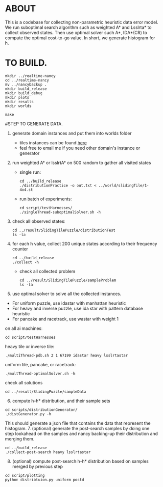 # ABOUT 
This is a codebase for collecting non-parametric heuristic data error model. We run suboptimal search algorithm such as weighted A* and Lsslrta* to collect observed states. Then use optimal solver such A*, IDA*(CR) to compute the optimal cost-to-go value. In short, we generate histogram for h.
# TO BUILD. 
```console
mkdir ../realtime-nancy
cd ../realtime-nancy
mv ../nancybackup .
mkdir build_release
mkdir build_debug
mkdir plots
mkdir results
mkdir worlds

make
```
#STEP TO GENERATE DATA. 
1. generate domain instances and put them into worlds folder
    * tiles instances can be found [here](https://github.com/ajx256/thesis-real-time-search/tree/master/worlds)  
    * feel free to email me if you need other domain's instance or generator  
2. run weighted A* or lsslrtA* on 500 random to gather all visited states
    * single run:
      ```console
      cd ../build_release
      ./distributionPractice -o out.txt < ../world/slidingTile/1-4x4.st
      ```
    * run batch of experiments:
      ```console
      cd script/testHarnesses/
      ./singleThread-suboptimalSolver.sh -h
      ```
3. check all observed states:
    ```console
    cd ../result/SlidingTilePuzzle/distributionTest
    ls -la
    ```
4. for each h value, collect 200 unique states according to their frequency counter
    ```console
    cd ../build_release
    ./collect -h
    ```

	* check all collected problem
      ```console
      cd ../result/SlidingTilePuzzle/sampleProblem
      ls -la 

5. use optimal solver to solve all the collected instances. 
* For uniform puzzle, use idastar with manhattan heuristic 
* For heavy and inverse puzzle, use ida star with pattern database heuristic 
* For pancake and racetrack, use wastar with weight 1

on all ai machines:
```console
cd script/testHarnesses
```
heavy tile or inverse tile:
```console
./multiThread-pdb.sh 2 1 67199 idastar heavy lsslrtastar
```
uniform tile, pancake, or racetrack:
```console
./multThread-optimalSolver.sh -h
```
check all solutions
```console
cd ../result/SlidingPuzzle/sampleData
```
6. compute h-h* distribution, and their sample sets
```console
cd scripts/distributionGenerator/
./distGenerator.py -h
```
This should generate a json file that contains the data that represent the histogram.
7. (optional) generate the post-search samples by doing one step lookahead on the samples and nancy backing-up their distribution and merging them. 
```console
cd ../build_release
./collect-post-search heavy lsslrtastar
```
8. (optional) compute post-search h-h* distribution based on samples merged by previous step
```console
cd script/plotting
python distribtuion.py uniform postd
```
